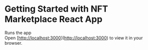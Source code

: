 # Getting Started with NFT Marketplace React App

Runs the app \
Open [[http://localhost:3000](https://nft-marketplace-cbsb.netlify.app/)]([http://localhost:3000](https://nft-marketplace-cbsb.netlify.app/)) to view it in your browser.

